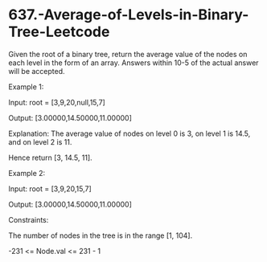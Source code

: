# 637.-Average-of-Levels-in-Binary-Tree-Leetcode

Given the root of a binary tree, return the average value of the nodes on each level in the form of an array. Answers within 10-5 of the actual answer will be accepted.
 

Example 1:


Input: root = [3,9,20,null,15,7]


Output: [3.00000,14.50000,11.00000]


Explanation: The average value of nodes on level 0 is 3, on level 1 is 14.5, and on level 2 is 11.


Hence return [3, 14.5, 11].


Example 2:


Input: root = [3,9,20,15,7]


Output: [3.00000,14.50000,11.00000]
 

Constraints:

The number of nodes in the tree is in the range [1, 104].


-231 <= Node.val <= 231 - 1
